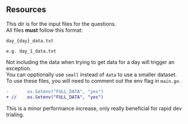 ## Resources

This dir is for the input files for the questions. \
All files **must** follow this format:

```
day_{day}_data.txt

e.g. day_1_data.txt
```

Not including the data when trying to get data for a day will trigger an exception. \
You can opptionally use `small` instead of `data` to use a smaller dataset. \
To use these files, you will need to comment out the env flag in `main.go`.

```diff
-       os.Setenv("FULL_DATA", "yes")
+ //    os.Setenv("FULL_DATA", "yes")
```

This is a minor performance increase, only really beneficial for rapid dev trialing.

